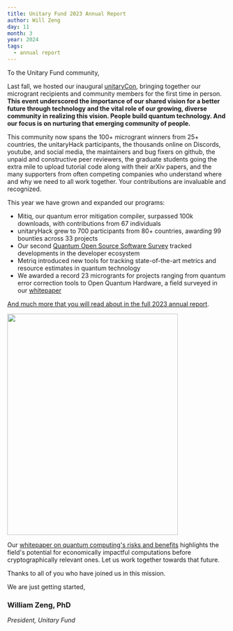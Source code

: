 ```yaml
---
title: Unitary Fund 2023 Annual Report
author: Will Zeng
day: 11
month: 3
year: 2024
tags: 
  - annual report
---
```


To the Unitary Fund community,

Last fall, we hosted our inaugural [unitaryCon](https://unitary.fund/posts/2024_looking-back-at-unitarycon/), bringing together our microgrant recipients and community members for the first time in person. **This event underscored the importance of our shared vision for a better future through technology and the vital role of our growing, diverse community in realizing this vision. People build quantum technology. And our focus is on nurturing that emerging community of people.**

This community now spans the 100+ microgrant winners from 25+ countries, the unitaryHack participants, the thousands online on Discords, youtube, and social media, the maintainers and bug fixers on github, the unpaid and constructive peer reviewers, the graduate students going the extra mile to upload tutorial code along with their arXiv papers, and the many supporters from often competing companies who understand where and why we need to all work together. Your contributions are invaluable and recognized.

This year we have grown and expanded our programs: 
- Mitiq, our quantum error mitigation compiler, surpassed 100k downloads, with contributions from 67 individuals
- unitaryHack grew to 700 participants from 80+ countries, awarding 99 bounties across 33 projects
- Our second [Quantum Open Source Software Survey](https://unitaryfund.github.io/survey-website/) tracked developments in the developer ecosystem
- Metriq introduced new tools for tracking state-of-the-art metrics and resource estimates in quantum technology
- We awarded a record 23 microgrants for projects ranging from  quantum error correction tools to Open Quantum Hardware, a field surveyed in our [whitepaper](https://arxiv.org/abs/2309.17233)

[And much more that you will read about in the full 2023 annual report](https://unitary.fund/assets/Unitary_Fund_2023_Report.pdf).


<a href="https://unitary.fund/assets/Unitary_Fund_2023_Annual_Report.pdf" target="_blank">
      <img src="/images/2023_annual_report.png" width="391" height="506">
    </a>


Our [whitepaper on quantum computing's risks and benefits](https://arxiv.org/abs/2401.16317) highlights the field's potential for economically impactful computations before cryptographically relevant ones. Let us work together towards that future.

Thanks to all of you who have joined us in this mission. 

We are just getting started,

### **William Zeng, PhD**

*President, Unitary Fund*


